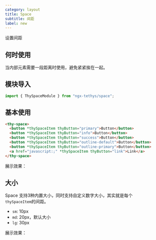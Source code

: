 ```yaml
---
category: layout
title: Space
subtitle: 间距
label: new
---
```


<alert>设置间距</alert>

## 何时使用
当内部元素需要一段距离时使用，避免紧紧挨在一起。

## 模块导入
```ts
import { ThySpaceModule } from "ngx-tethys/space";
```

## 基本使用

```html
<thy-space>
  <button *thySpaceItem thyButton="primary">Button</button>
  <button *thySpaceItem thyButton="info">Button</button>
  <button *thySpaceItem thyButton="success">Button</button>
  <button *thySpaceItem thyButton="outline-default">Button</button>
  <button *thySpaceItem thyButton="outline-primary">Button</button>
  <a href="javascript:;" *thySpaceItem thyButton="link">Link</a>
</thy-space>
```
展示效果：
<example name="thy-space-basic-example" />

## 大小
Space 支持3种内置大小，同时支持自定义数字大小，其实就是每个`thySpaceItem`的间距。
- `sm`: 10px
- `md`: 20px，默认大小
- `lg`: 30px

展示效果：
<example name="thy-space-size-example" />
